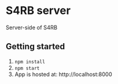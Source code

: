 # S4RB server
Server-side of S4RB
## Getting started
1. `npm install`
2. `npm start`
3. App is hosted at: http://localhost:8000
